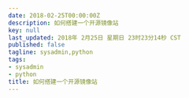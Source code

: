 ```yaml
---
date: 2018-02-25T00:00:00Z
description: 如何搭建一个开源镜像站
key: null
last_updated: 2018年 2月25日 星期日 23时23分14秒 CST
published: false
tagline: sysadmin,python
tags:
- sysadmin
- python
title: 如何搭建一个开源镜像站
---
```


